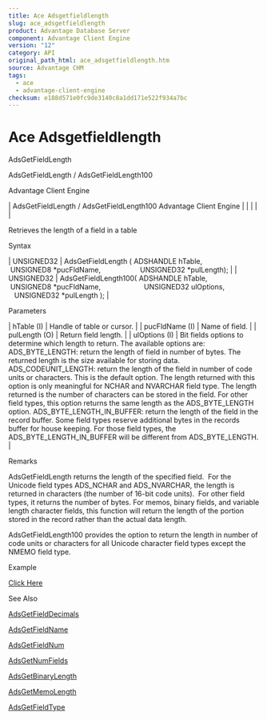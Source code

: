 ```yaml
---
title: Ace Adsgetfieldlength
slug: ace_adsgetfieldlength
product: Advantage Database Server
component: Advantage Client Engine
version: "12"
category: API
original_path_html: ace_adsgetfieldlength.htm
source: Advantage CHM
tags:
  - ace
  - advantage-client-engine
checksum: e188d571e0fc9de3140c8a1dd171e522f934a7bc
---
```


# Ace Adsgetfieldlength

AdsGetFieldLength

AdsGetFieldLength / AdsGetFieldLength100

Advantage Client Engine

| AdsGetFieldLength / AdsGetFieldLength100  Advantage Client Engine |  |  |  |  |

Retrieves the length of a field in a table

Syntax

| UNSIGNED32 | AdsGetFieldLength ( ADSHANDLE hTable,                     UNSIGNED8 \*pucFldName,                     UNSIGNED32 \*pulLength); |
| UNSIGNED32 | AdsGetFieldLength100( ADSHANDLE hTable,                       UNSIGNED8 \*pucFldName,                       UNSIGNED32 ulOptions,                       UNSIGNED32 \*pulLength ); |

Parameters

| hTable (I) | Handle of table or cursor. |
| pucFldName (I) | Name of field. |
| pulLength (O) | Return field length. |
| ulOptions (I) | Bit fields options to determine which length to return. The available options are:    ADS\_BYTE\_LENGTH: return the length of field in number of bytes. The returned length is the size available for storing data.    ADS\_CODEUNIT\_LENGTH: return the length of the field in number of code units or characters. This is the default option. The length returned with this option is only meaningful for NCHAR and NVARCHAR field type. The length returned is the number of characters can be stored in the field. For other field types, this option returns the same length as the ADS\_BYTE\_LENGTH option.    ADS\_BYTE\_LENGTH\_IN\_BUFFER: return the length of the field in the record buffer. Some field types reserve additional bytes in the records buffer for house keeping. For those field types, the ADS\_BYTE\_LENGTH\_IN\_BUFFER will be different from ADS\_BYTE\_LENGTH. |

Remarks

AdsGetFieldLength returns the length of the specified field.  For the Unicode field types ADS\_NCHAR and ADS\_NVARCHAR, the length is returned in characters (the number of 16-bit code units).  For other field types, it returns the number of bytes. For memos, binary fields, and variable length character fields, this function will return the length of the portion stored in the record rather than the actual data length.

AdsGetFieldLength100 provides the option to return the length in number of code units or characters for all Unicode character field types except the NMEMO field type.

Example

[Click Here](ace_examples.md#adsgetfieldlengthexample)

See Also

[AdsGetFieldDecimals](ace_adsgetfielddecimals.md)

[AdsGetFieldName](ace_adsgetfieldname.md)

[AdsGetFieldNum](ace_adsgetfieldnum.md)

[AdsGetNumFields](ace_adsgetnumfields.md)

[AdsGetBinaryLength](ace_adsgetbinarylength.md)

[AdsGetMemoLength](ace_adsgetmemolength.md)

[AdsGetFieldType](ace_adsgetfieldtype.md)
